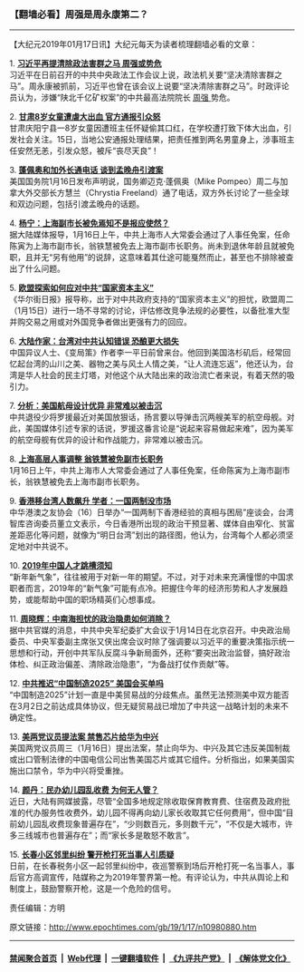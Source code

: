 ### 【翻墙必看】周强是周永康第二？
------------------------

<p>
 【大纪元2019年01月17日讯】大纪元每天为读者梳理翻墙必看的文章：
</p>
<p>
 1.
 <b>
  <a href="http://www.epochtimes.com/gb/19/1/16/n10979884.htm" rel="noopener noreferrer" target="_blank">
   习近平再提清除政法害群之马 周强或势危
  </a>
 </b>
 <br/>
 习近平在日前召开的中共中央政法工作会议上说，政法机关要“坚决清除害群之马”。周永康被抓前，习近平也曾在该会议上说要“坚决清除害群之马”。时政评论员认为，涉嫌“陕北千亿矿权案”的中共最高法院院长
 <a href="http://www.epochtimes.com/gb/tag/%E5%91%A8%E5%BC%BA.html">
  周强
 </a>
 势危。
</p>
<p>
 2.
 <b>
  <a href="http://www.epochtimes.com/gb/19/1/16/n10980349.htm" rel="noopener noreferrer" target="_blank">
   甘肃8岁女童遭虐大出血 官方通报引众怒
  </a>
 </b>
 <br/>
 甘肃庆阳宁县一8岁女童因遭班主任怀疑偷其口红，在学校遭打致下体大出血，引发社会关注。15日，当地公安通报处理结果，把责任推到两名男童身上，涉事班主任安然无恙，引发众怒，被斥“丧尽天良”！
</p>
<p>
 3.
 <b>
  <a href="http://www.epochtimes.com/gb/19/1/16/n10980431.htm" rel="noopener noreferrer" target="_blank">
   蓬佩奥和加外长通电话 谈到孟晚舟引渡案
  </a>
 </b>
 <br/>
 美国国务院1月16日发布声明说，国务卿迈克·蓬佩奥（Mike Pompeo）周二与加拿大外交部长方慧兰（Chrystia Freeland）通了电话，双方外长讨论了一些全球和双边问题，包括引渡孟晚舟的话题。
</p>
<p>
 4.
 <b>
  <a href="http://www.epochtimes.com/gb/19/1/16/n10980317.htm" rel="noopener noreferrer" target="_blank">
   杨宁：上海副市长被免焉知不是报应使然？
  </a>
 </b>
 <br/>
 据大陆媒体报导，1月16日上午，中共上海市人大常委会通过了人事任免案，任命陈寅为上海市副市长，翁铁慧被免去上海市副市长职务。尚未到退休年龄且就被免职，且并无“另有他用”的说辞，这意味着其仕途可能戛然而止，甚至也不排除被查出了什么问题。
</p>
<p>
 5.
 <b>
  <a href="http://www.epochtimes.com/gb/19/1/16/n10979979.htm" rel="noopener noreferrer" target="_blank">
   欧盟探索如何应对中共“国家资本主义”
  </a>
 </b>
 <br/>
 《华尔街日报》报导称，出于对中共政府支持的“国家资本主义”的担忧，欧盟周二（1月15日）进行一场不寻常的讨论，评估修改竞争法规的必要性，以备批准大型并购交易之用或对外国竞争者做出更强有力的回应。
</p>
<p>
 6.
 <b>
  <a href="http://www.epochtimes.com/gb/19/1/16/n10978826.htm" rel="noopener noreferrer" target="_blank">
   大陆作家：台湾对中共认知错误 恐酿更大损失
  </a>
 </b>
 <br/>
 中国异议人士、《变局策》作者李一平日前曾来台。他回到美国洛杉矶后，经常回忆起台湾的山川之美、器物之美与风土人情之美，“让人流连忘返”，他还认为，台湾是华人社会的民主灯塔，对他这个从大陆出来的政治流亡者来说，有着天然的吸引力。
</p>
<p>
 7.
 <b>
  <a href="http://www.epochtimes.com/gb/19/1/16/n10979292.htm" rel="noopener noreferrer" target="_blank">
   分析：美国航母设计优异 非常难以被击沉
  </a>
 </b>
 <br/>
 中共退役少将罗援最近对美国放狠话，扬言要以导弹击沉两艘美军的航空母舰。对此，美国媒体引述专家的话说，罗援这番言论是“说起来容易做起来难”，因为美军的航空母舰有优异的设计和作战能力，非常难以被击沉。
</p>
<p>
 8.
 <b>
  <a href="http://www.epochtimes.com/gb/19/1/16/n10979070.htm" rel="noopener noreferrer" target="_blank">
   上海高层人事调整 翁铁慧被免副市长职务
  </a>
 </b>
 <br/>
 1月16日上午，中共上海市人大常委会通过了人事任免案，任命陈寅为上海市副市长，翁铁慧被免去上海市副市长职务。
</p>
<p>
 9.
 <b>
  <a href="http://www.epochtimes.com/gb/19/1/16/n10979629.htm" rel="noopener noreferrer" target="_blank">
   香港移台湾人数飙升 学者：一国两制没市场
  </a>
 </b>
 <br/>
 中华港澳之友协会（16）日举办“一国两制下香港经验的真相与困局”座谈会，台湾智库咨询委员董立文表示，今日香港所出现的政治干预显著、媒体自由窄化、贫富差距恶化等问题，就像为“明日台湾”划出的路径图，他认为，台湾每个人都必须坚定地对中共说不。
</p>
<p>
 10.
 <b>
  <a href="http://www.epochtimes.com/gb/19/1/16/n10980432.htm" rel="noopener noreferrer" target="_blank">
   2019年中国人才跳槽须知
  </a>
 </b>
 <br/>
 “新年新气象”，往往被用于对新一年的期望。不过，对于对未来充满憧憬的中国求职者而言，2019年的“新气象”可能有点冷。把握住今年的经济形势和人才发展趋势，或能帮助中国的职场精英们心想事成。
</p>
<p>
 11.
 <b>
  <a href="http://www.epochtimes.com/gb/19/1/16/n10980420.htm" rel="noopener noreferrer" target="_blank">
   周晓辉：中南海担忧的政治隐患如何消除？
  </a>
 </b>
 <br/>
 据中共官媒的消息，中共中央军纪委扩大会议于1月14日在北京召开。中央政治局委员、中央军委副主席张又侠出席会议时除了强调要以习近平的重要决策指示统一思想和行动，开创中共军队反腐斗争新局面外，还称“要突出政治监督，搞好政治体检、纠正政治偏差、清除政治隐患”，“为备战打仗作贡献”等。
</p>
<p>
 12.
 <b>
  <a href="http://www.epochtimes.com/gb/19/1/16/n10980497.htm" rel="noopener noreferrer" target="_blank">
   中共推迟“中国制造2025” 美国会买单吗
  </a>
 </b>
 <br/>
 “中国制造2025”计划一直是中美贸易战的分歧焦点。虽然无法预测美中双方能否在3月2日之前达成具体协议，但无疑贸易战已增加了中共这一战略计划的未来不确定性。
</p>
<p>
 13.
 <b>
  <a href="http://www.epochtimes.com/gb/19/1/16/n10980446.htm" rel="noopener noreferrer" target="_blank">
   美两党议员提法案 禁售芯片给华为中兴
  </a>
 </b>
 <br/>
 美国两党议员周三（1月16日）提出法案，禁止向华为、中兴及其它违反美国制裁或出口管制法律的中国电信公司出售美国芯片或其它组件。分析指出，如果美国实施出口禁令，华为中兴将受重挫。
</p>
<p>
 14.
 <b>
  <a href="http://www.epochtimes.com/gb/19/1/16/n10980275.htm" rel="noopener noreferrer" target="_blank">
   颜丹：民办幼儿园乱收费 为何无人管？
  </a>
 </b>
 <br/>
 近日，大陆有网媒披露，尽管“全国多地规定除收取保育教育费、住宿费及政府批准的代办服务性收费外，幼儿园不得再向幼儿家长收取其它任何费用”，但中国“目前幼儿园乱收费现象普遍存在”，“少则数百元，多则数千元”，“不仅是大城市，许多三线城市也普遍存在”；而“家长多是敢怒不敢言”。
</p>
<p>
 15.
 <b>
  <a href="http://www.epochtimes.com/gb/19/1/16/n10979806.htm" rel="noopener noreferrer" target="_blank">
   长春小区邻里纠纷 警开枪打死当事人引质疑
  </a>
 </b>
 <br/>
 日前，在长春税务小区一起邻里纠纷中，夜巡警察到场后开枪打死一名当事人，事后官方高调宣传，陆媒称之为2019年警界第一枪。有评论认为，中共从舆论上和制度上，鼓励警察开枪，这是一个危险的信号。
</p>
<p>
 责任编辑：方明
</p>

原文链接：http://www.epochtimes.com/gb/19/1/17/n10980880.htm


------------------------
#### [禁闻聚合首页](https://github.com/gfw-breaker/banned-news/blob/master/README.md) &nbsp;|&nbsp; [Web代理](https://github.com/gfw-breaker/open-proxy/blob/master/README.md) &nbsp;|&nbsp; [一键翻墙软件](https://github.com/gfw-breaker/nogfw/blob/master/README.md) &nbsp;|&nbsp; [《九评共产党》](https://github.com/gfw-breaker/9ping.md/blob/master/README.md#九评之一评共产党是什么) &nbsp;|&nbsp; [《解体党文化》](https://github.com/gfw-breaker/jtdwh.md/blob/master/README.md#绪论)